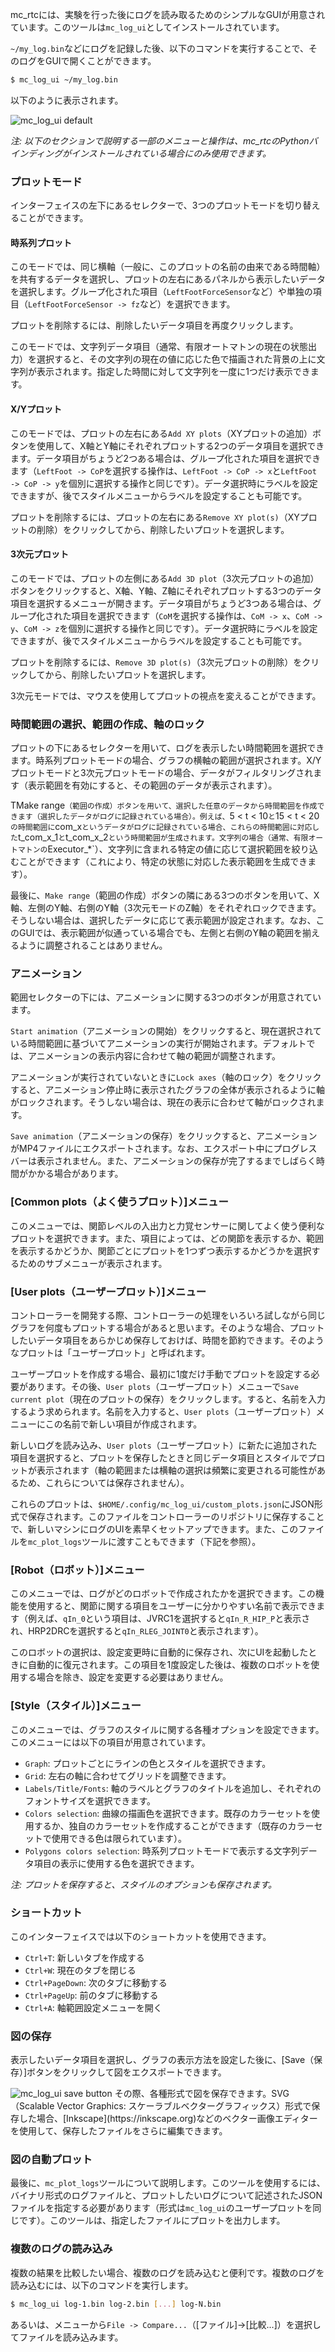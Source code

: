 mc\_rtcには、実験を行った後にログを読み取るためのシンプルなGUIが用意されています。このツールは`mc_log_ui`としてインストールされています。

`~/my_log.bin`などにログを記録した後、以下のコマンドを実行することで、そのログをGUIで開くことができます。

```bash
$ mc_log_ui ~/my_log.bin
```

以下のように表示されます。

<img src="img/mc_log_ui.png" class="img-fluid" alt="mc_log_ui default" />

<em>注: 以下のセクションで説明する一部のメニューと操作は、mc_rtcのPythonバインディングがインストールされている場合にのみ使用できます。</em>

### プロットモード

インターフェイスの左下にあるセレクターで、3つのプロットモードを切り替えることができます。

#### 時系列プロット

このモードでは、同じ横軸（一般に、このプロットの名前の由来である時間軸）を共有するデータを選択し、プロットの左右にあるパネルから表示したいデータを選択します。グループ化された項目（`LeftFootForceSensor`など）や単独の項目（`LeftFootForceSensor -> fz`など）を選択できます。

プロットを削除するには、削除したいデータ項目を再度クリックします。

このモードでは、文字列データ項目（通常、有限オートマトンの現在の状態出力）を選択すると、その文字列の現在の値に応じた色で描画された背景の上に文字列が表示されます。指定した時間に対して文字列を一度に1つだけ表示できます。

#### X/Yプロット

このモードでは、プロットの左右にある`Add XY plots`（XYプロットの追加）ボタンを使用して、X軸とY軸にそれぞれプロットする2つのデータ項目を選択できます。データ項目がちょうど2つある場合は、グループ化された項目を選択できます（`LeftFoot -> CoP`を選択する操作は、`LeftFoot -> CoP -> x`と`LeftFoot -> CoP -> y`を個別に選択する操作と同じです）。データ選択時にラベルを設定できますが、後でスタイルメニューからラベルを設定することも可能です。

プロットを削除するには、プロットの左右にある`Remove XY plot(s)`（XYプロットの削除）をクリックしてから、削除したいプロットを選択します。

#### 3次元プロット

このモードでは、プロットの左側にある`Add 3D plot`（3次元プロットの追加）ボタンをクリックすると、X軸、Y軸、Z軸にそれぞれプロットする3つのデータ項目を選択するメニューが開きます。データ項目がちょうど3つある場合は、グループ化された項目を選択できます（`CoM`を選択する操作は、`CoM -> x`、`CoM -> y`、`CoM -> z`を個別に選択する操作と同じです）。データ選択時にラベルを設定できますが、後でスタイルメニューからラベルを設定することも可能です。

プロットを削除するには、`Remove 3D plot(s)`（3次元プロットの削除）をクリックしてから、削除したいプロットを選択します。

3次元モードでは、マウスを使用してプロットの視点を変えることができます。

### 時間範囲の選択、範囲の作成、軸のロック

プロットの下にあるセレクターを用いて、ログを表示したい時間範囲を選択できます。時系列プロットモードの場合、グラフの横軸の範囲が選択されます。X/Yプロットモードと3次元プロットモードの場合、データがフィルタリングされます（表示範囲を有効にすると、その範囲のデータが表示されます）。

TMake range`（範囲の作成）ボタンを用いて、選択した任意のデータから時間範囲を作成できます（選択したデータがログに記録されている場合）。例えば、`5 < t < 10`と`15 < t < 20`の時間範囲に`com_x`というデータがログに記録されている場合、これらの時間範囲に対応した`t_com_x_1`と`t_com_x_2`という時間範囲が生成されます。文字列の場合（通常、有限オートマトンの`Executor_*`）、文字列に含まれる特定の値に応じて選択範囲を絞り込むことができます（これにより、特定の状態に対応した表示範囲を生成できます）。

最後に、`Make range`（範囲の作成）ボタンの隣にある3つのボタンを用いて、X軸、左側のY軸、右側のY軸（3次元モードのZ軸）をそれぞれロックできます。そうしない場合は、選択したデータに応じて表示範囲が設定されます。なお、このGUIでは、表示範囲が似通っている場合でも、左側と右側のY軸の範囲を揃えるように調整されることはありません。

### アニメーション

範囲セレクターの下には、アニメーションに関する3つのボタンが用意されています。

`Start animation`（アニメーションの開始）をクリックすると、現在選択されている時間範囲に基づいてアニメーションの実行が開始されます。デフォルトでは、アニメーションの表示内容に合わせて軸の範囲が調整されます。

アニメーションが実行されていないときに`Lock axes`（軸のロック）をクリックすると、アニメーション停止時に表示されたグラフの全体が表示されるように軸がロックされます。そうしない場合は、現在の表示に合わせて軸がロックされます。

`Save animation`（アニメーションの保存）をクリックすると、アニメーションがMP4ファイルにエクスポートされます。なお、エクスポート中にプログレスバーは表示されません。また、アニメーションの保存が完了するまでしばらく時間がかかる場合があります。

### [Common plots（よく使うプロット）]メニュー

このメニューでは、関節レベルの入出力と力覚センサーに関してよく使う便利なプロットを選択できます。また、項目によっては、どの関節を表示するか、範囲を表示するかどうか、関節ごとにプロットを1つずつ表示するかどうかを選択するためのサブメニューが表示されます。

### [User plots（ユーザープロット）]メニュー

コントローラーを開発する際、コントローラーの処理をいろいろ試しながら同じグラフを何度もプロットする場合があると思います。そのような場合、プロットしたいデータ項目をあらかじめ保存しておけば、時間を節約できます。そのようなプロットは「ユーザープロット」と呼ばれます。

ユーザープロットを作成する場合、最初に1度だけ手動でプロットを設定する必要があります。その後、`User plots`（ユーザープロット）メニューで`Save current plot`（現在のプロットの保存）をクリックします。すると、名前を入力するよう求められます。名前を入力すると、`User plots`（ユーザープロット）メニューにこの名前で新しい項目が作成されます。

新しいログを読み込み、`User plots`（ユーザープロット）に新たに追加された項目を選択すると、プロットを保存したときと同じデータ項目とスタイルでプロットが表示されます（軸の範囲または横軸の選択は頻繁に変更される可能性があるため、これらについては保存されません）。

これらのプロットは、`$HOME/.config/mc_log_ui/custom_plots.json`にJSON形式で保存されます。このファイルをコントローラーのリポジトリに保存することで、新しいマシンにログのUIを素早くセットアップできます。また、このファイルを`mc_plot_logs`ツールに渡すこともできます（下記を参照）。

### [Robot（ロボット）]メニュー

このメニューでは、ログがどのロボットで作成されたかを選択できます。この機能を使用すると、関節に関する項目をユーザーに分かりやすい名前で表示できます（例えば、`qIn_0`という項目は、JVRC1を選択すると`qIn_R_HIP_P`と表示され、HRP2DRCを選択すると`qIn_RLEG_JOINT0`と表示されます）。

このロボットの選択は、設定変更時に自動的に保存され、次にUIを起動したときに自動的に復元されます。この項目を1度設定した後は、複数のロボットを使用する場合を除き、設定を変更する必要はありません。

### [Style（スタイル）]メニュー

このメニューでは、グラフのスタイルに関する各種オプションを設定できます。このメニューには以下の項目が用意されています。

- `Graph`: プロットごとにラインの色とスタイルを選択できます。
- `Grid`: 左右の軸に合わせてグリッドを調整できます。
- `Labels/Title/Fonts`: 軸のラベルとグラフのタイトルを追加し、それぞれのフォントサイズを選択できます。
- `Colors selection`: 曲線の描画色を選択できます。既存のカラーセットを使用するか、独自のカラーセットを作成することができます（既存のカラーセットで使用できる色は限られています）。
- `Polygons colors selection`: 時系列プロットモードで表示する文字列データ項目の表示に使用する色を選択できます。

_注: プロットを保存すると、スタイルのオプションも保存されます。_

### ショートカット

このインターフェイスでは以下のショートカットを使用できます。

- `Ctrl+T`: 新しいタブを作成する
- `Ctrl+W`: 現在のタブを閉じる
- `Ctrl+PageDown`: 次のタブに移動する
- `Ctrl+PageUp`: 前のタブに移動する
- `Ctrl+A`: 軸範囲設定メニューを開く

### 図の保存

表示したいデータ項目を選択し、グラフの表示方法を設定した後に、[Save（保存）]ボタンをクリックして図をエクスポートできます。

<img src="img/mc_log_ui_save.png" class="img-fluid" alt="mc_log_ui save button" />
その際、各種形式で図を保存できます。SVG（Scalable Vector Graphics: スケーラブルベクターグラフィックス）形式で保存した場合、[Inkscape](https://inkscape.org)などのベクター画像エディターを使用して、保存したファイルをさらに編集できます。

### 図の自動プロット

最後に、`mc_plot_logs`ツールについて説明します。このツールを使用するには、バイナリ形式のログファイルと、プロットしたいログについて記述されたJSONファイルを指定する必要があります（形式は`mc_log_ui`のユーザープロットを同じです）。このツールは、指定したファイルにプロットを出力します。

### 複数のログの読み込み

複数の結果を比較したい場合、複数のログを読み込むと便利です。複数のログを読み込むには、以下のコマンドを実行します。

```bash
$ mc_log_ui log-1.bin log-2.bin [...] log-N.bin
```

あるいは、メニューから`File -> Compare...`（[ファイル]->[比較...]）を選択してファイルを読み込みます。
